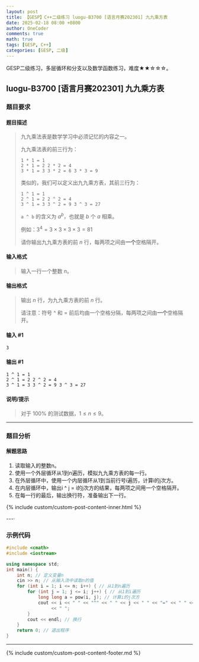 ```yaml
---
layout: post
title: 【GESP】C++二级练习 luogu-B3700 [语言月赛202301] 九九乘方表
date: 2025-02-18 08:00 +0800
author: OneCoder
comments: true
math: true
tags: [GESP, C++]
categories: [GESP, 二级]
---
```

GESP二级练习，多层循环和分支以及数学函数练习，难度★★☆☆☆。

<!--more-->

## luogu-B3700 [语言月赛202301] 九九乘方表

### 题目要求

#### 题目描述

>九九乘法表是数学学习中必须记忆的内容之一。
>
>九九乘法表的前三行为：
>
>`1 * 1 = 1`  
>`2 * 1 = 2 2 * 2 = 4`  
>`3 * 1 = 3 3 * 2 = 6 3 * 3 = 9`
>
>类似的，我们可以定义出九九乘方表，其前三行为：
>
>`1 ^ 1 = 1`  
>`2 ^ 1 = 2 2 ^ 2 = 4`  
>`3 ^ 1 = 3 3 ^ 2 = 9 3 ^ 3 = 27`
>
>`a ^ b` 的含义为 $a^b$，也就是 $b$ 个 $a$ 相乘。
>
>例如：$3^4=3\times3\times 3\times 3 = 81$
>
>请你输出九九乘方表的前 $n$ 行，每两项之间由**一个**空格隔开。

#### 输入格式

>输入一行一个整数 $n$。

#### 输出格式

>输出 $n$ 行，为九九乘方表的前 $n$ 行。
>
>请注意：符号 ^ 和 = 前后均由一个空格分隔，每两项之间由**一个**空格隔开。

#### 输入 #1

```console
3
```

#### 输出 #1

```console
1 ^ 1 = 1
2 ^ 1 = 2 2 ^ 2 = 4
3 ^ 1 = 3 3 ^ 2 = 9 3 ^ 3 = 27
```

#### 说明/提示

>对于 $100\%$ 的测试数据，$1 \le n \le 9$。

---

### 题目分析

#### 解题思路

1. 读取输入的整数n。
2. 使用一个外层循环从1到n遍历，模拟九九乘方表的每一行。
3. 在外层循环中，使用一个内层循环从1到当前行号i遍历，计算i的j次方。
4. 在内层循环中，输出i ^ j = i的j次方的结果，每两项之间用一个空格隔开。
5. 在每一行的最后，输出换行符，准备输出下一行。

{% include custom/custom-post-content-inner.html %}

---·

### 示例代码

```cpp
#include <cmath>
#include <iostream>

using namespace std;
int main() {
    int n; // 定义变量n
    cin >> n; // 从输入流中读取n的值
    for (int i = 1; i <= n; i++) { // 从1到n遍历
        for (int j = 1; j <= i; j++) { // 从1到i遍历
            long long a = pow(i, j); // 计算i的j次方
            cout << i << " " << "^" << " " << j << " " << "=" << " " << a // 输出结果
                 << " ";
        }
        cout << endl; // 换行
    }
    return 0; // 退出程序
}
```

---

{% include custom/custom-post-content-footer.md %}
